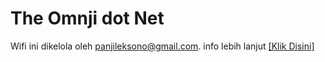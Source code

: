 # The Omnji dot Net
Wifi ini dikelola oleh panjileksono@gmail.com. info lebih lanjut <a href="https://github.com/panjileksono/theomnjinet/README-MORE.md">[Klik Disini]</a>
